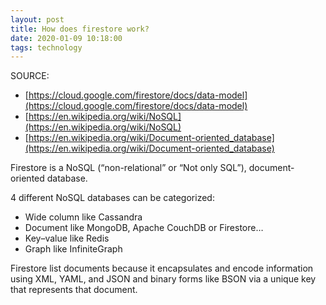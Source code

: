 ```yaml
---
layout: post
title: How does firestore work?
date: 2020-01-09 10:18:00
tags: technology
---
```


SOURCE:

- [https://cloud.google.com/firestore/docs/data-model](https://cloud.google.com/firestore/docs/data-model)
- [https://en.wikipedia.org/wiki/NoSQL](https://en.wikipedia.org/wiki/NoSQL)
- [https://en.wikipedia.org/wiki/Document-oriented_database](https://en.wikipedia.org/wiki/Document-oriented_database)

Firestore is a NoSQL (“non-relational” or “Not only SQL”), document-oriented database.

4 different NoSQL databases can be categorized:

- Wide column like Cassandra
- Document like MongoDB, Apache CouchDB or Firestore…
- Key–value like Redis
- Graph like InfiniteGraph

Firestore list documents because it encapsulates and encode information using XML, YAML, and JSON and binary forms like BSON via a unique key that represents that document.
